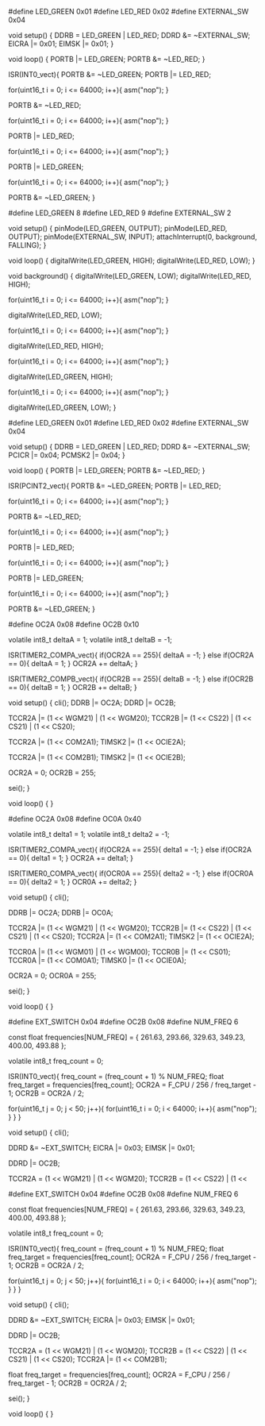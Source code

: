 
#define LED_GREEN  0x01
#define LED_RED    0x02
#define EXTERNAL_SW 0x04

void setup() {
  DDRB = LED_GREEN | LED_RED;
  DDRD &= ~EXTERNAL_SW;
  EICRA |= 0x01;
  EIMSK |= 0x01;
}

void loop() {
  PORTB |= LED_GREEN;
  PORTB &= ~LED_RED;
}




ISR(INT0_vect){
  PORTB &= ~LED_GREEN;
  PORTB |= LED_RED;

  for(uint16_t i = 0; i <= 64000; i++){
    asm("nop");
  }

  PORTB &= ~LED_RED;

  for(uint16_t i = 0; i <= 64000; i++){
    asm("nop");
  }

  PORTB |= LED_RED;

  for(uint16_t i = 0; i <= 64000; i++){
    asm("nop");
  }

  PORTB |= LED_GREEN;

  for(uint16_t i = 0; i <= 64000; i++){
    asm("nop");
  }

  PORTB &= ~LED_GREEN;
}




#define LED_GREEN 8
#define LED_RED 9
#define EXTERNAL_SW 2

void setup() {
  pinMode(LED_GREEN, OUTPUT);
  pinMode(LED_RED, OUTPUT);
  pinMode(EXTERNAL_SW, INPUT);
  attachInterrupt(0, background, FALLING);
}

void loop() {
  digitalWrite(LED_GREEN, HIGH);
  digitalWrite(LED_RED, LOW);
}

void background() {
  digitalWrite(LED_GREEN, LOW);
  digitalWrite(LED_RED, HIGH);

  for(uint16_t i = 0; i <= 64000; i++){
    asm("nop");
  }

  digitalWrite(LED_RED, LOW);

  for(uint16_t i = 0; i <= 64000; i++){
    asm("nop");
  }

  digitalWrite(LED_RED, HIGH);

  for(uint16_t i = 0; i <= 64000; i++){
    asm("nop");
  }

  digitalWrite(LED_GREEN, HIGH);

  for(uint16_t i = 0; i <= 64000; i++){
    asm("nop");
  }

  digitalWrite(LED_GREEN, LOW);
  }




#define LED_GREEN 0x01
#define LED_RED   0x02
#define EXTERNAL_SW 0x04

void setup() {
  DDRB = LED_GREEN | LED_RED;
  DDRD &= ~EXTERNAL_SW;
  PCICR |= 0x04;
  PCMSK2 |= 0x04;
}

void loop() {
  PORTB |= LED_GREEN;
  PORTB &= ~LED_RED;
}



ISR(PCINT2_vect){
  PORTB &= ~LED_GREEN;
  PORTB |= LED_RED;

  for(uint16_t i = 0; i <= 64000; i++){
    asm("nop");
  }

  PORTB &= ~LED_RED;

  for(uint16_t i = 0; i <= 64000; i++){
    asm("nop");
  }

  PORTB |= LED_RED;

  for(uint16_t i = 0; i <= 64000; i++){
    asm("nop");
  }

  PORTB |= LED_GREEN;

  for(uint16_t i = 0; i <= 64000; i++){
    asm("nop");
  }

  PORTB &= ~LED_GREEN;
}








  
#define OC2A 0x08
#define OC2B 0x10

volatile int8_t deltaA = 1;
volatile int8_t deltaB = -1;

ISR(TIMER2_COMPA_vect){
  if(OCR2A == 255){
    deltaA = -1;
  }
  else if(OCR2A == 0){
    deltaA = 1;
  }
  OCR2A += deltaA;
}

ISR(TIMER2_COMPB_vect){
  if(OCR2B == 255){
    deltaB = -1;
  }
  else if(OCR2B == 0){
    deltaB = 1;
  }
  OCR2B += deltaB;
}

void setup() {
  cli();
  DDRB |= OC2A;
  DDRD |= OC2B;

  TCCR2A |= (1 << WGM21) | (1 << WGM20);
  TCCR2B |= (1 << CS22) | (1 << CS21) | (1 << CS20);

  TCCR2A |= (1 << COM2A1);
  TIMSK2 |= (1 << OCIE2A);

  TCCR2A |= (1 << COM2B1);
  TIMSK2 |= (1 << OCIE2B);

  OCR2A = 0;
  OCR2B = 255;

  sei();
}

void loop() {
}







#define OC2A 0x08
#define OC0A 0x40

volatile int8_t delta1 = 1;
volatile int8_t delta2 = -1;

ISR(TIMER2_COMPA_vect){
  if(OCR2A == 255){
    delta1 = -1;
  }
  else if(OCR2A == 0){
    delta1 = 1;
  }
  OCR2A += delta1;
}

ISR(TIMER0_COMPA_vect){
  if(OCR0A == 255){
    delta2 = -1;
  }
  else if(OCR0A == 0){
    delta2 = 1;
  }
  OCR0A += delta2;
}

void setup() {
  cli();

  DDRB |= OC2A;
  DDRB |= OC0A;

  TCCR2A |= (1 << WGM21) | (1 << WGM20);
  TCCR2B |= (1 << CS22) | (1 << CS21) | (1 << CS20);
  TCCR2A |= (1 << COM2A1);
  TIMSK2 |= (1 << OCIE2A);

  TCCR0A |= (1 << WGM01) | (1 << WGM00);
  TCCR0B |= (1 << CS01);
  TCCR0A |= (1 << COM0A1);
  TIMSK0 |= (1 << OCIE0A);

  OCR2A = 0;
  OCR0A = 255;

  sei();
}

void loop() {
}






#define EXT_SWITCH 0x04
#define OC2B 0x08
#define NUM_FREQ 6

const float frequencies[NUM_FREQ] = {
  261.63,
  293.66,
  329.63,
  349.23,
  400.00,
  493.88
};

volatile int8_t freq_count = 0;

ISR(INT0_vect){
  freq_count = (freq_count + 1) % NUM_FREQ;
  float freq_target = frequencies[freq_count];
  OCR2A = F_CPU / 256 / freq_target - 1;
  OCR2B = OCR2A / 2;

  for(uint16_t j = 0; j < 50; j++){
    for(uint16_t i = 0; i < 64000; i++){
      asm("nop");
    }
  }
}

void setup() {
  cli();

  DDRD &= ~EXT_SWITCH;
  EICRA |= 0x03;
  EIMSK |= 0x01;

  DDRD |= OC2B;

  TCCR2A = (1 << WGM21) | (1 << WGM20);
  TCCR2B = (1 << CS22) | (1 <<






#define EXT_SWITCH 0x04
#define OC2B 0x08
#define NUM_FREQ 6

const float frequencies[NUM_FREQ] = {
  261.63,
  293.66,
  329.63,
  349.23,
  400.00,
  493.88
};

volatile int8_t freq_count = 0;

ISR(INT0_vect){
  freq_count = (freq_count + 1) % NUM_FREQ;
  float freq_target = frequencies[freq_count];
  OCR2A = F_CPU / 256 / freq_target - 1;
  OCR2B = OCR2A / 2;

  for(uint16_t j = 0; j < 50; j++){
    for(uint16_t i = 0; i < 64000; i++){
      asm("nop");
    }
  }
}

void setup() {
  cli();

  DDRD &= ~EXT_SWITCH;
  EICRA |= 0x03;
  EIMSK |= 0x01;

  DDRD |= OC2B;

  TCCR2A = (1 << WGM21) | (1 << WGM20);
  TCCR2B = (1 << CS22) | (1 << CS21) | (1 << CS20);
  TCCR2A |= (1 << COM2B1);

  float freq_target = frequencies[freq_count];
  OCR2A = F_CPU / 256 / freq_target - 1;
  OCR2B = OCR2A / 2;

  sei();
}

void loop() {
}


  

